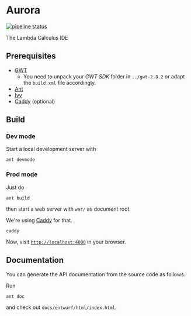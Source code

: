 # Aurora

[![pipeline status](https://git.scc.kit.edu/ap/Aurora/badges/master/pipeline.svg)](https://git.scc.kit.edu/ap/Aurora/commits/master)

The Lambda Calculus IDE

## Prerequisites

- [GWT](http://www.gwtproject.org)
    - You need to unpack your _GWT SDK_ folder in `../gwt-2.8.2` or adapt the `build.xml` file accordingly.
- [Ant](http://ant.apache.org)
- [Ivy](http://ant.apache.org/ivy)
- [Caddy](https://caddyserver.com) (optional)

## Build

### Dev mode

Start a local development server with

```
ant devmode
```

### Prod mode

Just do

```
ant build
```

then start a web server with `war/` as document root.

We're using [Caddy](https://caddyserver.com) for that.

```
caddy
```

Now, visit [`http://localhost:4000`](http://localhost:4000) in your browser.



## Documentation

You can generate the API documentation from the source code as follows.

Run

```bash
ant doc
```

and check out `docs/entwurf/html/index.html`.
